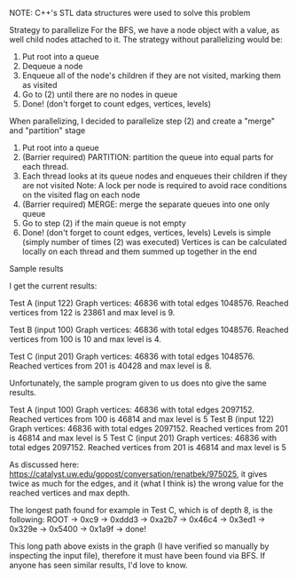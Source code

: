 NOTE: C++'s STL data structures were used to solve this problem

Strategy to parallelize
For the BFS, we have a node object with a value, as well child nodes attached to it. The strategy without parallelizing would be:

1. Put root into a queue
2. Dequeue a node
2. Enqueue all of the node's children if they are not visited, marking them as visited
3. Go to (2) until there are no nodes in queue
4. Done! (don't forget to count edges, vertices, levels)

When parallelizing, I decided to parallelize step (2) and create a "merge" and "partition" stage

1. Put root into a queue
2. (Barrier required) PARTITION: partition the queue into equal parts for each thread. 
3. Each thread looks at its queue nodes and enqueues their children if they are not visited
	Note: A lock per node is required to avoid race conditions on the visited flag on each node
4. (Barrier required) MERGE: merge the separate queues into one only queue
5. Go to step (2) if the main queue is not empty
4. Done! (don't forget to count edges, vertices, levels)
	Levels is simple (simply number of times (2) was executed) Vertices is can be calculated locally on each thread and them summed up together in the end

Sample results

I get the current results:

Test A (input 122)
Graph vertices: 46836 with total edges 1048576. Reached vertices from 122 is 23861 and max level is 9.

Test B (input 100)
Graph vertices: 46836 with total edges 1048576. Reached vertices from 100 is 10 and max level is 4.

Test C (input 201)
Graph vertices: 46836 with total edges 1048576. Reached vertices from 201 is 40428 and max level is 8.

Unfortunately, the sample program given to us does nto give the same results.

Test A (input 100)
Graph vertices: 46836 with total edges 2097152.  Reached vertices from 100 is 46814 and max level is 5
Test B (input 122)
Graph vertices: 46836 with total edges 2097152.  Reached vertices from 201 is 46814 and max level is 5
Test C (input 201)
Graph vertices: 46836 with total edges 2097152.  Reached vertices from 201 is 46814 and max level is 5

As discussed here: https://catalyst.uw.edu/gopost/conversation/renatbek/975025, it gives twice as much for the edges, and it (what I think is) the wrong value for the reached vertices and max depth.

The longest path found for example in Test C, which is of depth 8, is the following:
ROOT -> 0xc9 -> 0xddd3 -> 0xa2b7 -> 0x46c4 -> 0x3ed1 -> 0x329e -> 0x5400 -> 0x1a9f -> done!

This long path above exists in the graph (I have verified so manually by inspecting the input file), therefore it must have been found via BFS. If anyone has seen similar results, I'd love to know.